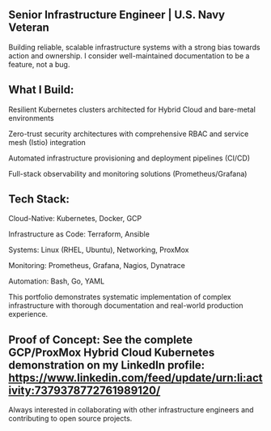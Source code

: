 ## Senior Infrastructure Engineer | U.S. Navy Veteran

Building reliable, scalable infrastructure systems with a strong bias towards action and ownership. I consider well-maintained documentation to be a feature, not a bug.

## What I Build:

Resilient Kubernetes clusters architected for Hybrid Cloud and bare-metal environments

Zero-trust security architectures with comprehensive RBAC and service mesh (Istio) integration

Automated infrastructure provisioning and deployment pipelines (CI/CD)

Full-stack observability and monitoring solutions (Prometheus/Grafana)

## Tech Stack:

Cloud-Native: Kubernetes, Docker, GCP

Infrastructure as Code: Terraform, Ansible

Systems: Linux (RHEL, Ubuntu), Networking, ProxMox

Monitoring: Prometheus, Grafana, Nagios, Dynatrace

Automation: Bash, Go, YAML

This portfolio demonstrates systematic implementation of complex infrastructure with thorough documentation and real-world production experience.

## Proof of Concept: See the complete GCP/ProxMox Hybrid Cloud Kubernetes demonstration on my LinkedIn profile: https://www.linkedin.com/feed/update/urn:li:activity:7379378772761989120/

Always interested in collaborating with other infrastructure engineers and contributing to open source projects.
